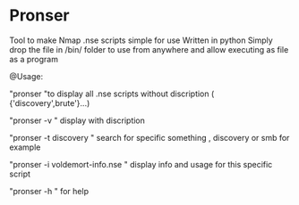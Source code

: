 # Pronser
Tool to make Nmap .nse scripts simple for use
Written in python
Simply drop the file in /bin/ folder to use from anywhere and allow executing as file as a program

@Usage:

"pronser "to display all .nse scripts without discription ( {'discovery',brute'}...)

"pronser -v   " display with discription

"pronser -t discovery " search for specific something , discovery or smb for example

"pronser -i voldemort-info.nse " display info and usage for this specific script 

"pronser -h " for help 

